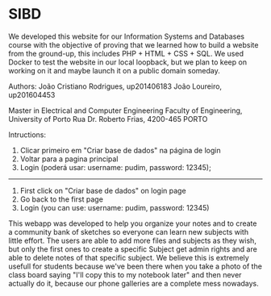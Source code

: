 # SIBD
We developed this website for our Information Systems and Databases course with the objective of proving that we learned how to build a website from the ground-up, this includes  PHP + HTML + CSS + SQL. We used Docker to test the website in our local loopback, but we plan to keep on working on it and maybe launch it on a public domain someday. 


 Authors:
 João Cristiano Rodrigues, up201406183
 João Loureiro, up201604453
 
Master in Electrical and Computer Engineering
Faculty of Engineering, University of Porto
Rua Dr. Roberto Frias, 4200-465 PORTO 
 
 
 
 
 Intructions:
 1. Clicar primeiro em "Criar base de dados" na página de login
 2. Voltar para a pagina principal
 3. Login (poderá usar: username: pudim, password: 12345);
 --------------------------------------------
 1. First click on "Criar base de dados" on login page
 2. Go back to the first page
 3. Login (you can use: username: pudim, password: 12345)
 
This webapp was developed to help you organize your notes and to create a community bank of sketches so everyone can learn new subjects with little effort.
The users are able to add more files and subjects as they wish, but only the first ones to create a specific Subject get admin rights and are able to delete notes of that specific subject.
We believe this is extremely usefull for students because we've been there when you take a photo of the class board saying "I'll copy this to my notebook later" and then never actually do it, because our phone galleries are a complete mess nowadays.
